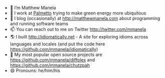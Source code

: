 - 🍕 I’m Matthew Manela
- 🌱 I work at [Palmetto](https://palmetto.com) trying to make green energy more ubiquitous
- 📝 I blog (occasionally) at http://matthewmanela.com about programming and running software teams
- 📫 You can reach out to me on Twitter http://twitter.com/mmanela
- 🌎 I built http://idiomatically.net - A site for exploring idioms across languages and locales (and put the code here https://github.com/mmanela/idiomatically)
- 🎉 My most popular open source projects are https://github.com/mmanela/diffplex and https://github.com/mmanela/chutzpah
- 😄 Pronouns: he/him/his
